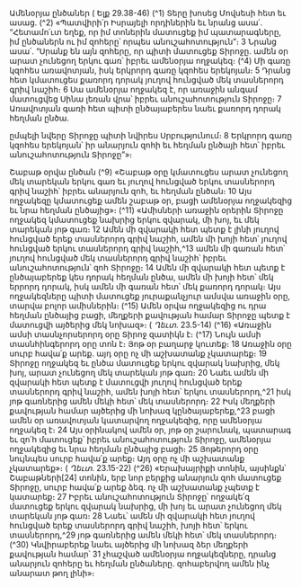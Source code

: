 
Ամենօրյա ընծաներ
( Ելք 29.38-46)
(^1) Տերը խոսեց Մովսեսի հետ եւ ասաց. (^2) «Պատվիրի՛ր Իսրայելի որդիներին եւ նրանց ասա՛. “Հետամո՛ւտ եղեք, որ իմ
տոներին մատուցեք իմ պատարագները, իմ ընծաներն ու իմ զոհերը՝ որպես անուշահոտություն”։ 3 Նրանց ասա՛.
“Սրանք են այն զոհերը, որ պիտի մատուցեք Տիրոջը. ամեն օր արատ չունեցող երկու գառ՝ իբրեւ ամենօրյա ողջակեզ։
(^4) Մի գառը կզոհես առավոտյան, իսկ երկրորդ գառը կզոհես երեկոյան։ 5 Դրանց հետ կմատուցես քառորդ դորակ յուղով
հունցված մեկ տասներորդ գրիվ նաշիհ։ 6 Սա ամենօրյա ողջակեզ է, որ առաջին անգամ մատուցվեց Սինա լեռան վրա՝
իբրեւ անուշահոտություն Տիրոջը։ 7 Առավոտյան գառի հետ պիտի ընծայաբերես նաեւ քառորդ դորակ հեղման ընծա.


ըմպելի նվերը Տիրոջը պիտի նվիրես Սրբությունում։ 8 Երկրորդ գառը կզոհես երեկոյան՝ իր անարյուն զոհի եւ հեղման
ընծայի հետ՝ իբրեւ անուշահոտություն Տիրոջը”»։

Շաբաթ օրվա ընծան
(^9) «Շաբաթ օրը կմատուցես արատ չունեցող մեկ տարեկան երկու գառ եւ յուղով հունցված երկու տասներորդ գրիվ
նաշիհ՝ իբրեւ անարյուն զոհ, եւ հեղման ընծան։ 10 Այս ողջակեզը կմատուցեք ամեն շաբաթ օր, բացի ամենօրյա
ողջակեզից եւ նրա հեղման ընծայից»։
(^11) «Ամիսների առաջին օրերին Տիրոջը ողջակեզ կմատուցեք նախրից երկու զվարակ, մի խոյ, եւ մեկ տարեկան յոթ
գառ։ 12 Ամեն մի զվարակի հետ պետք է լինի յուղով հունցված երեք տասներորդ գրիվ նաշիհ, ամեն մի խոյի հետ՝ յուղով
հունցված երկու տասներորդ գրիվ նաշիհ,^13 ամեն մի գառան հետ՝ յուղով հունցված մեկ տասներորդ գրիվ նաշիհ՝ իբրեւ
անուշահոտություն՝ զոհ Տիրոջը։ 14 Ամեն մի զվարակի հետ պետք է ընծայաբերեք կես դորակ հեղման ընծա, ամեն մի
խոյի հետ՝ մեկ երրորդ դորակ, իսկ ամեն մի գառան հետ՝ մեկ քառորդ դորակ։ Այս ողջակեզները պիտի մատուցեք
յուրաքանչյուր ամսվա առաջին օրը, տարվա բոլոր ամիսներին։
(^15) Ամեն օրվա ողջակեզից ու դրա հեղման ընծայից բացի, մեղքերի քավության համար Տիրոջը պետք է մատուցվի
այծերից մեկ նոխազ»։
( _Ղեւտ_. 23.5-14)
(^16) «Առաջին ամսի տասնչորսերորդ օրը Տիրոջ զատիկն է։
(^17) Նույն ամսի տասնհինգերորդ օրը տոն է։ Յոթ օր բաղարջ կուտեք։ 18 Առաջին օրը սուրբ հավա՛ք արեք. այդ օրը ոչ
մի աշխատանք չկատարեք։ 19 Տիրոջը ողջակեզ եւ ընծա մատուցեք երկու զվարակ նախրից, մեկ խոյ, արատ չունեցող
մեկ տարեկան յոթ գառ։ 20 Նաեւ ամեն մի զվարակի հետ պետք է մատուցվի յուղով հունցված երեք տասներորդ գրիվ
նաշիհ, ամեն խոյի հետ՝ երկու տասներորդ,^21 իսկ յոթ գառներից ամեն մեկի հետ՝ մեկ տասներորդ։ 22 Իսկ մեղքերի
քավության համար այծերից մի նոխազ կընծայաբերեք,^23 բացի ամեն օր առավոտյան կատարվող ողջակեզից, որը
ամենօրյա ողջակեզ է։ 24 Այս օրինակով ամեն օր, յոթ օր շարունակ, պատարագ եւ զո՛հ մատուցեք՝ իբրեւ
անուշահոտություն Տիրոջը, ամենօրյա ողջակեզից եւ նրա հեղման ընծայից բացի։ 25 Յոթերորդ օրը նույնպես սուրբ
հավա՛ք արեք։ Այդ օրը ոչ մի աշխատանք չկատարեք»։
( _Ղեւտ_. 23.15-22)
(^26) «Երախայրիքի տոնին, այսինքն՝ Շաբաթների[24] տոնին, երբ նոր բերքից անարյուն զոհ մատուցեք Տիրոջը, սուրբ
հավա՛ք արեք ձեզ. ոչ մի աշխատանք չպետք է կատարեք։ 27 Իբրեւ անուշահոտություն Տիրոջը՝ ողջակե՛զ մատուցեք
երկու զվարակ նախրից, մի խոյ եւ արատ չունեցող մեկ տարեկան յոթ գառ։ 28 Նաեւ՝ ամեն մի զվարակի հետ յուղով
հունցված երեք տասներորդ գրիվ նաշիհ, խոյի հետ՝ երկու տասներորդ,^29 յոթ գառներից ամեն մեկի հետ՝ մեկ
տասներորդ։
(^30) Կնվիրաբերեք նաեւ այծերից մի նոխազ ձեր մեղքերի քավության համար՝ 31 չհաշված ամենօրյա ողջակեզները,
դրանց անարյուն զոհերը եւ հեղման ընծաները. զոհաբերվող ամեն ինչ անարատ թող լինի»։
